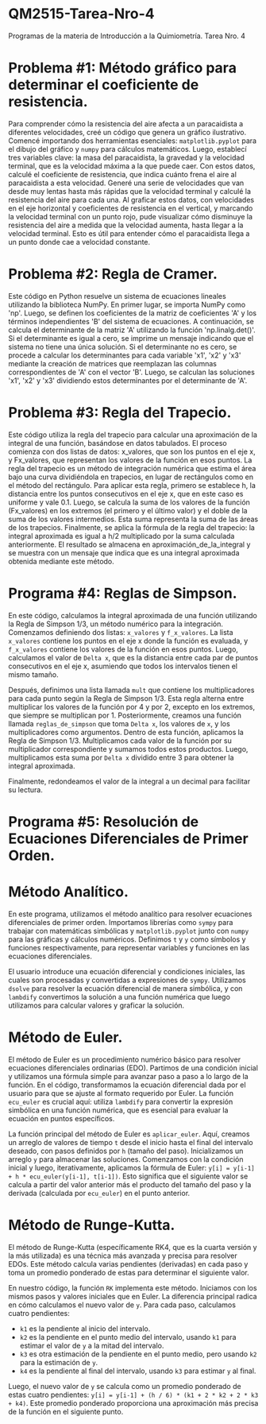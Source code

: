 # QM2515-Tarea-Nro-4
Programas de la materia de Introducción a la Quimiometría. Tarea Nro. 4

# Problema #1: Método gráfico para determinar el coeficiente de resistencia.

Para comprender cómo la resistencia del aire afecta a un paracaidista a diferentes velocidades, creé un código que genera un gráfico ilustrativo. Comencé importando dos herramientas esenciales: `matplotlib.pyplot` para el dibujo del gráfico y `numpy` para cálculos matemáticos. Luego, establecí tres variables clave: la masa del paracaidista, la gravedad y la velocidad terminal, que es la velocidad máxima a la que puede caer. Con estos datos, calculé el coeficiente de resistencia, que indica cuánto frena el aire al paracaidista a esta velocidad. Generé una serie de velocidades que van desde muy lentas hasta más rápidas que la velocidad terminal y calculé la resistencia del aire para cada una. Al graficar estos datos, con velocidades en el eje horizontal y coeficientes de resistencia en el vertical, y marcando la velocidad terminal con un punto rojo, pude visualizar cómo disminuye la resistencia del aire a medida que la velocidad aumenta, hasta llegar a la velocidad terminal. Esto es útil para entender cómo el paracaidista llega a un punto donde cae a velocidad constante.

# Problema #2: Regla de Cramer.

Este código en Python resuelve un sistema de ecuaciones lineales utilizando la biblioteca NumPy. En primer lugar, se importa NumPy como 'np'. Luego, se definen los coeficientes de la matriz de coeficientes 'A' y los términos independientes 'B' del sistema de ecuaciones. A continuación, se calcula el determinante de la matriz 'A' utilizando la función 'np.linalg.det()'. Si el determinante es igual a cero, se imprime un mensaje indicando que el sistema no tiene una única solución. Si el determinante no es cero, se procede a calcular los determinantes para cada variable 'x1', 'x2' y 'x3' mediante la creación de matrices que reemplazan las columnas correspondientes de 'A' con el vector 'B'. Luego, se calculan las soluciones 'x1', 'x2' y 'x3' dividiendo estos determinantes por el determinante de 'A'.

# Problema #3: Regla del Trapecio.

Este código utiliza la regla del trapecio para calcular una aproximación de la integral de una función, basándose en datos tabulados. El proceso comienza con dos listas de datos: x_valores, que son los puntos en el eje x, y Fx_valores, que representan los valores de la función en esos puntos. La regla del trapecio es un método de integración numérica que estima el área bajo una curva dividiéndola en trapecios, en lugar de rectángulos como en el método del rectángulo. Para aplicar esta regla, primero se establece h, la distancia entre los puntos consecutivos en el eje x, que en este caso es uniforme y vale 0.1. Luego, se calcula la suma de los valores de la función (Fx_valores) en los extremos (el primero y el último valor) y el doble de la suma de los valores intermedios. Esta suma representa la suma de las áreas de los trapecios. Finalmente, se aplica la fórmula de la regla del trapecio: la integral aproximada es igual a h/2 multiplicado por la suma calculada anteriormente. El resultado se almacena en aproximación_de_la_integral y se muestra con un mensaje que indica que es una integral aproximada obtenida mediante este método.

# Programa #4: Reglas de Simpson.

En este código, calculamos la integral aproximada de una función utilizando la Regla de Simpson 1/3, un método numérico para la integración. Comenzamos definiendo dos listas: `x_valores` y `f_x_valores`. La lista `x_valores` contiene los puntos en el eje x donde la función es evaluada, y `f_x_valores` contiene los valores de la función en esos puntos. Luego, calculamos el valor de `Delta x`, que es la distancia entre cada par de puntos consecutivos en el eje x, asumiendo que todos los intervalos tienen el mismo tamaño.

Después, definimos una lista llamada `mult` que contiene los multiplicadores para cada punto según la Regla de Simpson 1/3. Esta regla alterna entre multiplicar los valores de la función por 4 y por 2, excepto en los extremos, que siempre se multiplican por 1. Posteriormente, creamos una función llamada `reglas_de_simpson` que toma `Delta x`, los valores de `x`, y los multiplicadores como argumentos. Dentro de esta función, aplicamos la Regla de Simpson 1/3. Multiplicamos cada valor de la función por su multiplicador correspondiente y sumamos todos estos productos. Luego, multiplicamos esta suma por `Delta x` dividido entre 3 para obtener la integral aproximada.

Finalmente, redondeamos el valor de la integral a un decimal para facilitar su lectura.

# Programa #5: Resolución de Ecuaciones Diferenciales de Primer Orden.

# Método Analítico.

En este programa, utilizamos el método analítico para resolver ecuaciones diferenciales de primer orden. Importamos librerías como `sympy` para trabajar con matemáticas simbólicas y `matplotlib.pyplot` junto con `numpy` para las gráficas y cálculos numéricos. Definimos `t` y `y` como símbolos y funciones respectivamente, para representar variables y funciones en las ecuaciones diferenciales.

El usuario introduce una ecuación diferencial y condiciones iniciales, las cuales son procesadas y convertidas a expresiones de `sympy`. Utilizamos `dsolve` para resolver la ecuación diferencial de manera simbólica, y con `lambdify` convertimos la solución a una función numérica que luego utilizamos para calcular valores y graficar la solución.

# Método de Euler.

El método de Euler es un procedimiento numérico básico para resolver ecuaciones diferenciales ordinarias (EDO). Partimos de una condición inicial y utilizamos una fórmula simple para avanzar paso a paso a lo largo de la función. En el código, transformamos la ecuación diferencial dada por el usuario para que se ajuste al formato requerido por Euler. La función `ecu_euler` es crucial aquí: utiliza `lambdify` para convertir la expresión simbólica en una función numérica, que es esencial para evaluar la ecuación en puntos específicos.

La función principal del método de Euler es `aplicar_euler`. Aquí, creamos un arreglo de valores de tiempo `t` desde el inicio hasta el final del intervalo deseado, con pasos definidos por `h` (tamaño del paso). Inicializamos un arreglo `y` para almacenar las soluciones. Comenzamos con la condición inicial y luego, iterativamente, aplicamos la fórmula de Euler: `y[i] = y[i-1] + h * ecu_euler(y[i-1], t[i-1])`. Esto significa que el siguiente valor se calcula a partir del valor anterior más el producto del tamaño del paso y la derivada (calculada por `ecu_euler`) en el punto anterior.

# Método de Runge-Kutta.

El método de Runge-Kutta (específicamente RK4, que es la cuarta versión y la más utilizada) es una técnica más avanzada y precisa para resolver EDOs. Este método calcula varias pendientes (derivadas) en cada paso y toma un promedio ponderado de estas para determinar el siguiente valor.

En nuestro código, la función `RK` implementa este método. Iniciamos con los mismos pasos y valores iniciales que en Euler. La diferencia principal radica en cómo calculamos el nuevo valor de `y`. Para cada paso, calculamos cuatro pendientes:

- `k1` es la pendiente al inicio del intervalo.
- `k2` es la pendiente en el punto medio del intervalo, usando `k1` para estimar el valor de `y` a la mitad del intervalo.
- `k3` es otra estimación de la pendiente en el punto medio, pero usando `k2` para la estimación de `y`.
- `k4` es la pendiente al final del intervalo, usando `k3` para estimar `y` al final.

Luego, el nuevo valor de `y` se calcula como un promedio ponderado de estas cuatro pendientes: `y[i] = y[i-1] + (h / 6) * (k1 + 2 * k2 + 2 * k3 + k4)`. Este promedio ponderado proporciona una aproximación más precisa de la función en el siguiente punto.
